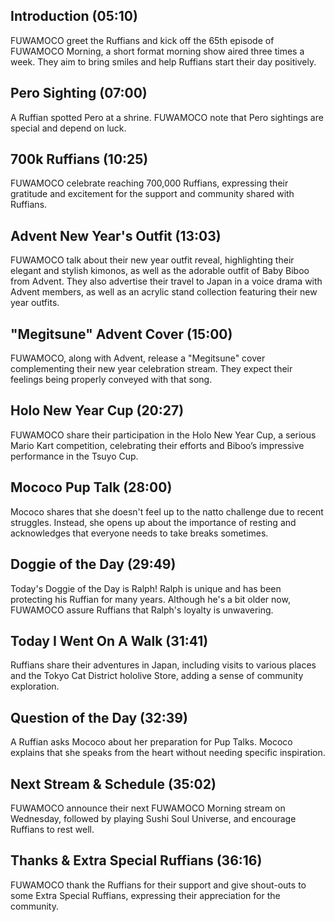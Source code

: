 ## Introduction (05:10)

FUWAMOCO greet the Ruffians and kick off the 65th episode of FUWAMOCO Morning, a short format morning show aired three times a week. They aim to bring smiles and help Ruffians start their day positively.

## Pero Sighting (07:00)

A Ruffian spotted Pero at a shrine. FUWAMOCO note that Pero sightings are special and depend on luck.

## 700k Ruffians (10:25)

FUWAMOCO celebrate reaching 700,000 Ruffians, expressing their gratitude and excitement for the support and community shared with Ruffians.

## Advent New Year's Outfit (13:03)

FUWAMOCO talk about their new year outfit reveal, highlighting their elegant and stylish kimonos, as well as the adorable outfit of Baby Biboo from Advent. They also advertise their travel to Japan in a voice drama with Advent members, as well as an acrylic stand collection featuring their new year outfits​​.

## "Megitsune" Advent Cover (15:00)

FUWAMOCO, along with Advent, release a "Megitsune" cover complementing their new year celebration stream. They expect their feelings being properly conveyed with that song.

## Holo New Year Cup (20:27)

FUWAMOCO share their participation in the Holo New Year Cup, a serious Mario Kart competition, celebrating their efforts and Biboo’s impressive performance in the Tsuyo Cup.

## Mococo Pup Talk (28:00)

Mococo shares that she doesn't feel up to the natto challenge due to recent struggles. Instead, she opens up about the importance of resting and acknowledges that everyone needs to take breaks sometimes​​.

## Doggie of the Day (29:49)

Today's Doggie of the Day is Ralph! Ralph is unique and has been protecting his Ruffian for many years. Although he's a bit older now, FUWAMOCO assure Ruffians that Ralph's loyalty is unwavering​​.

## Today I Went On A Walk (31:41)

Ruffians share their adventures in Japan, including visits to various places and the Tokyo Cat District hololive Store, adding a sense of community exploration.

## Question of the Day (32:39)

A Ruffian asks Mococo about her preparation for Pup Talks. Mococo explains that she speaks from the heart without needing specific inspiration.

## Next Stream & Schedule (35:02)

FUWAMOCO announce their next FUWAMOCO Morning stream on Wednesday, followed by playing Sushi Soul Universe, and encourage Ruffians to rest well.

## Thanks & Extra Special Ruffians (36:16)

FUWAMOCO thank the Ruffians for their support and give shout-outs to some Extra Special Ruffians, expressing their appreciation for the community.
